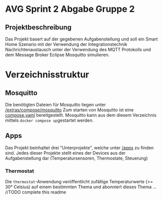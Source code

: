 # AVG Sprint 2 Abgabe Gruppe 2

## Projektbeschreibung

Das Projekt basert auf der gegebenen Aufgabenstellung und soll ein Smart Home Szenario mit der Verwendung der Integrationstechnik Nachrichtenaustausch unter der Verwendung
des MQTT Protokolls und dem Message Broker Eclipse Mosquitto simulieren.

# Verzeichnisstruktur


## Mosquitto

Die benötigten Dateien für Mosquitto liegen unter [/extras/compose/mosquitto](/extras/compose/mosquitto)
Zum starten von Mosquitto ist eine [compose.yaml](/extras/compose/mosquitto/compose.yaml) bereitgestellt.
Mosquitto kann aus dem diesem Verzeichnis mittels ```docker compose up```gestartet werden.

## Apps

Das Projekt beinhaltet drei "Unterprojekte", welche unter [/apps](/apps) zu finden sind.
Jedes dieser Projekte stellt eines der Devices aus der Aufgabenstellung dar (Temperatursensoren, Thermostate, Steuerung)

### Thermostat

Die `thermostat`-Anwendung veröffentlicht zufällige Temperaturwerte (>= 30° Celsius) auf einem bestimmten Thema und abonniert dieses Thema ...
//TODO complete this readme

